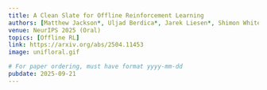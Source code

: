 ```yaml
---
title: A Clean Slate for Offline Reinforcement Learning
authors: [Matthew Jackson*, Uljad Berdica*, Jarek Liesen*, Shimon Whiteson, Jakob Foerster]
venue: NeurIPS 2025 (Oral)
topics: [Offline RL]
link: https://arxiv.org/abs/2504.11453
image: unifloral.gif

# For paper ordering, must have format yyyy-mm-dd
pubdate: 2025-09-21
---
```

